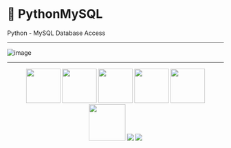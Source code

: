 # 🐍 PythonMySQL
Python - MySQL Database Access
***
![image](https://user-images.githubusercontent.com/19554935/48982176-fb8a8300-f0ac-11e8-8f8f-49eede816388.png)
***
<div align="center">
<p><a href="https://facebook.github.io/react/" rel="nofollow"><img src="https://pngimg.com/uploads/mysql/mysql_PNG9.png" height="80" style="max-width:100%;"></a>
<a href="https://webpack.github.io/" rel="nofollow"><img src="http://blog.klocwork.com/wp-content/uploads/2016/01/python-logo.png" height="80" style="max-width:100%;"></a>
<a href="https://git-scm.com/" rel="nofollow"><img src="https://banner2.kisspng.com/20180603/agc/kisspng-atom-source-code-editor-text-editor-sublime-text-e-5b136f3dc4b569.4938879515280003178057.jpg" height="80" style="max-width:100%;"></a>
<a href="https://www.mongodb.com/"><img src="https://gcollazo.github.io/mongodbapp/assets/img/icon.png" height="80" style="max-width:100%;"></a>
<a href="https://material-ui.com/" rel="nofollow"><img src="https://www.macupdate.com/images/icons512/31829.png" height="80" style="max-width:100%;"></a>
<a href="https://nodejs.org/en/" rel="nofollow"><img src="https://www.logolynx.com/images/logolynx/ec/ec9224e14b7476e155b363056123d564.jpeg" height="85" style="max-width:100%;"></a>
<a href="https://facebook.github.io/jest/" rel="nofollow"><img src="https://raw.githubusercontent.com/chentsulin/electron-react-boilerplate/master/internals/img/jest-padded-90.png" style="max-width:100%;"></a>
<a href="https://yarnpkg.com/" rel="nofollow"><img src="https://raw.githubusercontent.com/chentsulin/electron-react-boilerplate/master/internals/img/yarn-padded-90.png" style="max-width:100%;"></a></p>
</div>
